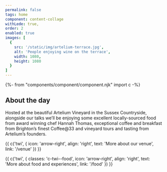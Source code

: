 ```yaml
---
permalink: false
tags: home
component: content-collage
withLede: true,
order: 2
enabled: true
images: [
  {
    src: '/static/img/artelium-terrace.jpg',
    alt: 'People enjoying wine on the terrace',
    width: 1080,
    height: 1080
  }
]
---
```

{%- from "components/component/component.njk" import c -%}

## About the day

Hosted at the beautiful Artelium Vineyard in the Sussex Countryside, alongside our talks we’ll be enjoying some excellent locally-sourced food from award winning chef Hannah Thomas, exceptional coffee and breakfast from Brighton’s finest Coffee@33 and vineyard tours and tasting from Artelium’s founders.

<p>{{ c('twi', { icon: 'arrow-right', align: 'right', text: 'More about our venue', link: '/venue' }) }}</p>

<p>{{ c('twi', { classes: 'c-twi--food', icon: 'arrow-right', align: 'right', text: 'More about food and experiences', link: '/food' }) }}</p>
